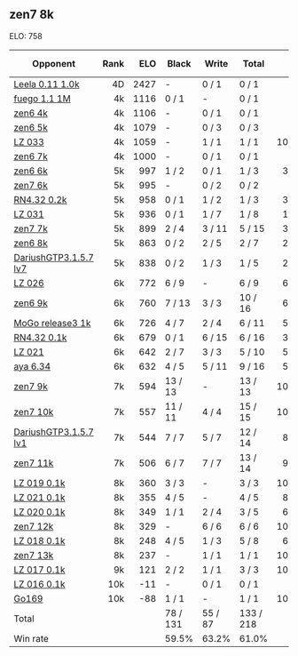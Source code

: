 ## zen7 8k ##

ELO: 758

Opponent | Rank | ELO | Black | Write | Total | Win rate
---------|-----:|----:|-------|-------|-------|-------:
[Leela 0.11 1.0k](Leela%200.11%201.0k.md) | 4D | 2427 | - | 0 / 1 | 0 / 1 | 0.0%
[fuego 1.1 1M](fuego%201.1%201M.md) | 4k | 1116 | 0 / 1 | - | 0 / 1 | 0.0%
[zen6 4k](zen6%204k.md) | 4k | 1106 | - | 0 / 1 | 0 / 1 | 0.0%
[zen6 5k](zen6%205k.md) | 4k | 1079 | - | 0 / 3 | 0 / 3 | 0.0%
[LZ 033](LZ%20033.md) | 4k | 1059 | - | 1 / 1 | 1 / 1 | 100.0%
[zen6 7k](zen6%207k.md) | 4k | 1000 | - | 0 / 1 | 0 / 1 | 0.0%
[zen6 6k](zen6%206k.md) | 5k | 997 | 1 / 2 | 0 / 1 | 1 / 3 | 33.3%
[zen7 6k](zen7%206k.md) | 5k | 995 | - | 0 / 2 | 0 / 2 | 0.0%
[RN4.32 0.2k](RN4.32%200.2k.md) | 5k | 958 | 0 / 1 | 1 / 2 | 1 / 3 | 33.3%
[LZ 031](LZ%20031.md) | 5k | 936 | 0 / 1 | 1 / 7 | 1 / 8 | 12.5%
[zen7 7k](zen7%207k.md) | 5k | 899 | 2 / 4 | 3 / 11 | 5 / 15 | 33.3%
[zen6 8k](zen6%208k.md) | 5k | 863 | 0 / 2 | 2 / 5 | 2 / 7 | 28.6%
[DariushGTP3.1.5.7 lv7](DariushGTP3.1.5.7%20lv7.md) | 5k | 838 | 0 / 2 | 1 / 3 | 1 / 5 | 20.0%
[LZ 026](LZ%20026.md) | 6k | 772 | 6 / 9 | - | 6 / 9 | 66.7%
[zen6 9k](zen6%209k.md) | 6k | 760 | 7 / 13 | 3 / 3 | 10 / 16 | 62.5%
[MoGo release3 1k](MoGo%20release3%201k.md) | 6k | 726 | 4 / 7 | 2 / 4 | 6 / 11 | 54.5%
[RN4.32 0.1k](RN4.32%200.1k.md) | 6k | 679 | 0 / 1 | 6 / 15 | 6 / 16 | 37.5%
[LZ 021](LZ%20021.md) | 6k | 642 | 2 / 7 | 3 / 3 | 5 / 10 | 50.0%
[aya 6.34](aya%206.34.md) | 6k | 632 | 4 / 5 | 5 / 11 | 9 / 16 | 56.3%
[zen7 9k](zen7%209k.md) | 7k | 594 | 13 / 13 | - | 13 / 13 | 100.0%
[zen7 10k](zen7%2010k.md) | 7k | 557 | 11 / 11 | 4 / 4 | 15 / 15 | 100.0%
[DariushGTP3.1.5.7 lv1](DariushGTP3.1.5.7%20lv1.md) | 7k | 544 | 7 / 7 | 5 / 7 | 12 / 14 | 85.7%
[zen7 11k](zen7%2011k.md) | 7k | 506 | 6 / 7 | 7 / 7 | 13 / 14 | 92.9%
[LZ 019 0.1k](LZ%20019%200.1k.md) | 8k | 360 | 3 / 3 | - | 3 / 3 | 100.0%
[LZ 021 0.1k](LZ%20021%200.1k.md) | 8k | 355 | 4 / 5 | - | 4 / 5 | 80.0%
[LZ 020 0.1k](LZ%20020%200.1k.md) | 8k | 349 | 1 / 1 | 2 / 4 | 3 / 5 | 60.0%
[zen7 12k](zen7%2012k.md) | 8k | 329 | - | 6 / 6 | 6 / 6 | 100.0%
[LZ 018 0.1k](LZ%20018%200.1k.md) | 8k | 248 | 4 / 5 | 1 / 3 | 5 / 8 | 62.5%
[zen7 13k](zen7%2013k.md) | 8k | 237 | - | 1 / 1 | 1 / 1 | 100.0%
[LZ 017 0.1k](LZ%20017%200.1k.md) | 9k | 121 | 2 / 2 | 1 / 1 | 3 / 3 | 100.0%
[LZ 016 0.1k](LZ%20016%200.1k.md) | 10k | -11 | - | 0 / 1 | 0 / 1 | 0.0%
[Go169](Go169.md) | 10k | -88 | 1 / 1 | - | 1 / 1 | 100.0%
Total | | | 78 / 131 | 55 / 87 | 133 / 218 | 
Win rate| | | 59.5% | 63.2% | 61.0% | 
